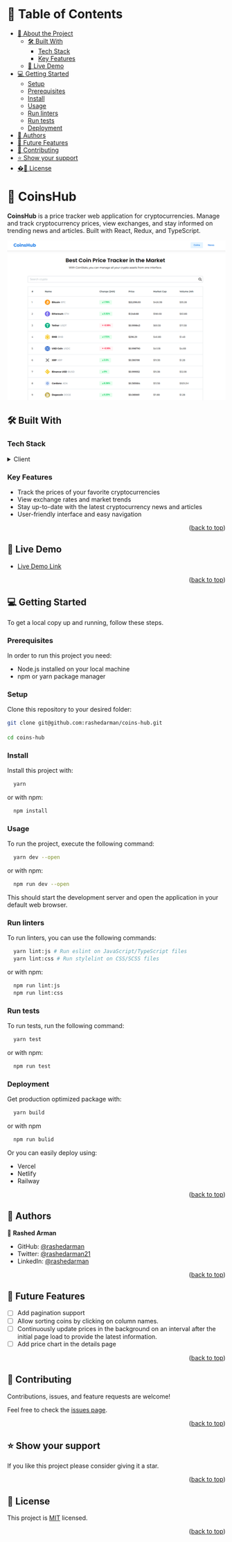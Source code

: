 <a name="readme-top"></a>

<!-- TABLE OF CONTENTS -->

# 📗 Table of Contents

- [📖 About the Project](#about-project)
  - [🛠 Built With](#built-with)
    - [Tech Stack](#tech-stack)
    - [Key Features](#key-features)
  - [🚀 Live Demo](#live-demo)
- [💻 Getting Started](#getting-started)
  - [Setup](#setup)
  - [Prerequisites](#prerequisites)
  - [Install](#install)
  - [Usage](#usage)
  - [Run linters](#run-linters)
  - [Run tests](#run-tests)
  - [Deployment](#triangular_flag_on_post-deployment)
- [👥 Authors](#authors)
- [🔭 Future Features](#future-features)
- [🤝 Contributing](#contributing)
- [⭐️ Show your support](#support)
- [�📝 License](#license)

<!-- PROJECT DESCRIPTION -->

# 📖 CoinsHub <a name="about-project"></a>

**CoinsHub** is a price tracker web application for cryptocurrencies. Manage and track cryptocurrency prices, view exchanges, and stay informed on trending news and articles. Built with React, Redux, and TypeScript.

![Screenshot](./screenshot.png)

## 🛠 Built With <a name="built-with"></a>

### Tech Stack <a name="tech-stack"></a>

<details>
  <summary>Client</summary>
  <ul>
    <li>TypeScript</li>
    <li>React (Vite)</li>
    <li>React Router</li>
    <li>Redux Toolkit</li>
    <li>Mantine</li>
  </ul>
</details>

<!-- Features -->

### Key Features <a name="key-features"></a>

- Track the prices of your favorite cryptocurrencies
- View exchange rates and market trends
- Stay up-to-date with the latest cryptocurrency news and articles
- User-friendly interface and easy navigation

<p align="right">(<a href="#readme-top">back to top</a>)</p>

<!-- LIVE DEMO -->

## 🚀 Live Demo <a name="live-demo"></a>

- [Live Demo Link](#)

<p align="right">(<a href="#readme-top">back to top</a>)</p>

<!-- GETTING STARTED -->

## 💻 Getting Started <a name="getting-started"></a>

To get a local copy up and running, follow these steps.

### Prerequisites

In order to run this project you need:

- Node.js installed on your local machine
- npm or yarn package manager

### Setup

Clone this repository to your desired folder:

```sh
git clone git@github.com:rashedarman/coins-hub.git

cd coins-hub
```

### Install

Install this project with:

```sh
  yarn
```

or with npm:

```sh
  npm install
```

### Usage

To run the project, execute the following command:

```sh
  yarn dev --open
```

or with npm:

```sh
  npm run dev --open
```

This should start the development server and open the application in your default web browser.

### Run linters

To run linters, you can use the following commands:

```sh
  yarn lint:js # Run eslint on JavaScript/TypeScript files
  yarn lint:css # Run stylelint on CSS/SCSS files
```

or with npm:

```sh
  npm run lint:js
  npm run lint:css
```

### Run tests

To run tests, run the following command:

```sh
  yarn test
```

or with npm:

```sh
  npm run test
```

### Deployment

Get production optimized package with:

```sh
  yarn build
```

or with npm

```sh
  npm run bulid
```

Or you can easily deploy using:

- Vercel
- Netlify
- Railway

<p align="right">(<a href="#readme-top">back to top</a>)</p>

<!-- AUTHORS -->

## 👥 Authors <a name="authors"></a>

👤 **Rashed Arman**

- GitHub: [@rashedarman](https://github.com/rashedarman)
- Twitter: [@rashedarman21](https://twitter.com/rashedarman21)
- LinkedIn: [@rashedarman](https://linkedin.com/in/rashedarman)

<p align="right">(<a href="#readme-top">back to top</a>)</p>

<!-- FUTURE FEATURES -->

## 🔭 Future Features <a name="future-features"></a>

- [ ] Add pagination support
- [ ] Allow sorting coins by clicking on column names.
- [ ] Continuously update prices in the background on an interval after the initial page load to provide the latest information.
- [ ] Add price chart in the details page

<p align="right">(<a href="#readme-top">back to top</a>)</p>

<!-- CONTRIBUTING -->

## 🤝 Contributing <a name="contributing"></a>

Contributions, issues, and feature requests are welcome!

Feel free to check the [issues page](../../issues/).

<p align="right">(<a href="#readme-top">back to top</a>)</p>

<!-- SUPPORT -->

## ⭐️ Show your support <a name="support"></a>

If you like this project please consider giving it a star.

<p align="right">(<a href="#readme-top">back to top</a>)</p>

<!-- LICENSE -->

## 📝 License <a name="license"></a>

This project is [MIT](./LICENSE) licensed.

<p align="right">(<a href="#readme-top">back to top</a>)</p>
